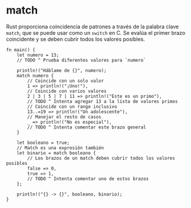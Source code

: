 # match

Rust proporciona coincidencia de patrones a través de la palabra clave `match`,
que se puede usar como un `switch` en C. Se evalúa el primer brazo coincidente
y se deben cubrir todos los valores posibles.

```rust,editable
fn main() {
    let numero = 13;
    // TODO ^ Prueba diferentes valores para `numero`

    println!("Háblame de {}", numero);
    match numero {
        // Coincide con un solo valor
        1 => println!("¡Uno!"),
        // Coincide con varios valores
        2 | 3 | 5 | 7 | 11 => println!("Este es un primo"),
        // TODO ^ Intenta agregar 13 a la lista de valores primos
        // Coincide con un rango inclusivo
        13..=19 => println!("Un adolescente"),
        // Manejar el resto de casos
        _ => println!("No es especial"),
        // TODO ^ Intenta comentar este brazo general
    }

    let booleano = true;
    // Match es una expresión también
    let binario = match booleano {
        // Los brazos de un match deben cubrir todos los valores posibles
        false => 0,
        true => 1,
        // TODO ^ Intenta comentar uno de estos brazos
    };

    println!("{} -> {}", booleano, binario);
}
```
